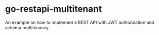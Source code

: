 # go-restapi-multitenant
An example on how to implement a REST API with JWT authorization and schema multitenancy
